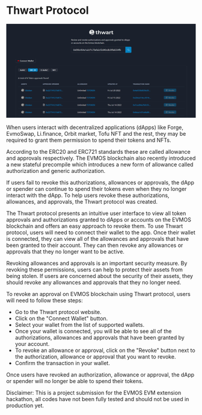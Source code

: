 # Thwart Protocol

![dApp usage screenshot](docs/ui.PNG)

When users interact with decentralized applications (dApps) like Forge, EvmoSwap, Li.finance, Orbit market, Tofu NFT and the rest, they may be required to grant them permission to spend their tokens and NFTs.

According to the ERC20 and ERC721 standards these are called allowance and approvals respectively. The EVMOS blockchain also recently introduced a new stateful precompile which introduces a new form of allowance called authorization and generic authorization.

If users fail to revoke this authorizations, allowances or approvals, the dApp or spender can continue to spend their tokens even when they no longer interact with the dApp. To help users revoke these authorizations, allowances, and approvals, the Thwart protocol was created.

The Thwart protocol presents an intuitive user interface to view all token approvals and authorizations granted to dApps or accounts on the EVMOS blockchain and offers an easy approach to revoke them. To use Thwart protocol, users will need to connect their wallet to the app. Once their wallet is connected, they can view all of the allowances and approvals that have been granted to their account. They can then revoke any allowances or approvals that they no longer want to be active.

Revoking allowances and approvals is an important security measure. By revoking these permissions, users can help to protect their assets from being stolen. If users are concerned about the security of their assets, they should revoke any allowances and approvals that they no longer need.

To revoke an approval on EVMOS blockchain using Thwart protocol, users will need to follow these steps:

- Go to the Thwart protocol website.
- Click on the "Connect Wallet" button.
- Select your wallet from the list of supported wallets.
- Once your wallet is connected, you will be able to see all of the authorizations, allowances and approvals that have been granted by your account.
- To revoke an allowance or approval, click on the "Revoke" button next to the authorization, allowance or approval that you want to revoke.
- Confirm the transaction in your wallet.

Once users have revoked an authorization, allowance or approval, the dApp or spender will no longer be able to spend their tokens.

Disclaimer: This is a project submission for the EVMOS EVM extension hackathon, all codes have not been fully tested and should not be used in production yet.
